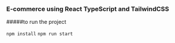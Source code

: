 ### E-commerce using React TypeScript and TailwindCSS

#####to run the project

`npm install`
`npm run start`
